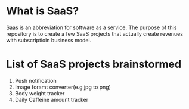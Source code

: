# What is SaaS? 
Saas is an abbreviation for software as a service. The purpose of this repository is to create a few SaaS projects that actually create revenues with subscriptioin business model. 

# List of SaaS projects brainstormed
<ol>
    <li>Push notification</li>
    <li>Image foramt converter(e.g jpg to png)</li>
    <li>Body weight tracker</li>
    <li>Daily Caffeine amount tracker</li>
</ol>